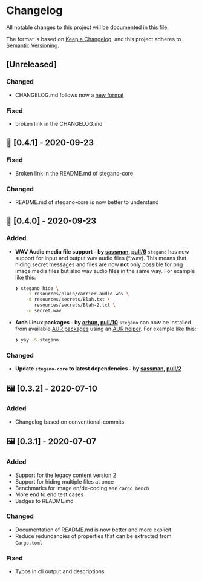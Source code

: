 # Changelog
All notable changes to this project will be documented in this file.

The format is based on [Keep a Changelog](https://keepachangelog.com/en/1.0.0/),
and this project adheres to [Semantic Versioning](https://semver.org/spec/v2.0.0.html).

## [Unreleased]
### Changed
- CHANGELOG.md follows now a [new format](https://keepachangelog.com/en/1.0.0/)

### Fixed
- broken link in the CHANGELOG.md

## 🎼 [0.4.1] - 2020-09-23
### Fixed
- Broken link in the README.md of stegano-core

### Changed
- README.md of stegano-core is now better to understand

## 🎼 [0.4.0] - 2020-09-23
### Added
- **WAV Audio media file support - by [sassman], [pull/6]** 
    `stegano` has now support for input and output wav audio files (*.wav). This means that hiding secret messages and files are now **not** only possible for png image media files but also wav audio files in the same way. For example like this: 
    ```sh
    ❯ stegano hide \
        -i resources/plain/carrier-audio.wav \
        -d resources/secrets/Blah.txt \
           resources/secrets/Blah-2.txt \
        -o secret.wav
    ```
- **Arch Linux packages - by [orhun], [pull/10]**
    `stegano` can now be installed from available [AUR packages](https://aur.archlinux.org/packages/?O=0&SeB=b&K=stegano&outdated=&SB=n&SO=a&PP=50&do_Search=Go) using an [AUR helper](https://wiki.archlinux.org/index.php/AUR_helpers). For example like this:
    ```sh
    ❯ yay -S stegano
    ```

### Changed 
- **Update `stegano-core` to latest dependencies - by [sassman], [pull/2]**

[sassman]: https://github.com/sassman
[orhun]: https://github.com/orhun
[pull/6]: https://github.com/steganogram/stegano-rs/pull/6
[pull/10]: https://github.com/steganogram/stegano-rs/pull/10
[pull/2]: https://github.com/steganogram/stegano-rs/pull/2

## 🖼 [0.3.2] - 2020-07-10
### Added 
- Changelog based on conventional-commits

## 🖼 [0.3.1] - 2020-07-07
### Added
- Support for the legacy content version 2
- Support for hiding multiple files at once
- Benchmarks for image en/de-coding see `cargo bench`
- More end to end test cases
- Badges to README.md

### Changed
- Documentation of README.md is now better and more explicit
- Reduce redundancies of properties that can be extracted from `Cargo.toml`

### Fixed
- Typos in cli output and descriptions